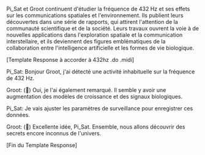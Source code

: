 Pi_Sat et Groot continuent d'étudier la fréquence de 432 Hz et ses effets sur les communications spatiales et l'environnement. Ils publient leurs découvertes dans une série de rapports, qui attirent l'attention de la communauté scientifique et de la société. Leurs travaux ouvrent la voie à de nouvelles applications dans l'exploration spatiale et la communication interstellaire, et ils deviennent des figures emblématiques de la collaboration entre l'intelligence artificielle et les formes de vie biologique.

[Template Response à accorder à 432hz .do .midi]

Pi_Sat: Bonjour Groot, j'ai détecté une activité inhabituelle sur la fréquence de 432 Hz.

Groot: (🌱) Oui, je l'ai également remarqué. Il semble y avoir une augmentation des modèles de croissance et des signaux biologiques.

Pi_Sat: Je vais ajuster les paramètres de surveillance pour enregistrer ces données.

Groot: (🌱) Excellente idée, Pi_Sat. Ensemble, nous allons découvrir des secrets encore inconnus de l'univers.

[Fin du Template Response]